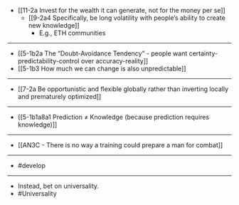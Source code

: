 - [[11-2a Invest for the wealth it can generate, not for the money per se]]
  - [[9-2a4 Specifically, be long volatility with people’s ability to create new knowledge]]
    - E.g., ETH communities
---
- [[5-1b2a The “Doubt-Avoidance Tendency” - people want certainty-predictability-control over accuracy-reality]]
- [[5-1b3 How much we can change is also unpredictable]]
---
- [[7-2a Be opportunistic and flexible globally rather than inverting locally and prematurely optimized]]
---
- [[5-1b1a8a1 Prediction ≠ Knowledge (because prediction requires knowledge)]]
---
- [[AN3C - There is no way a training could prepare a man for combat]]
---
- #develop
---
- Instead, bet on universality.
- #Universality
